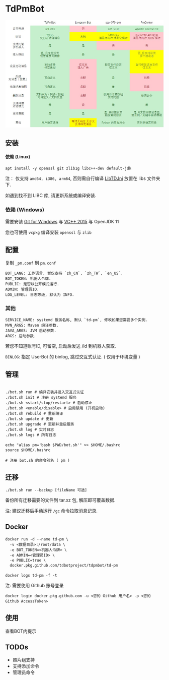 # TdPmBot

![](./.github/pm_bots_diff.png)

## 安装

#### 依赖 (Linux)

```shell script
apt install -y openssl git zlib1g libc++-dev default-jdk
```

注： 仅支持 `amd64, i386, arm64`, 否则需自行编译 [LibTDJni](https://github.com/TdBotProject/LibTDJni) 放置在 libs 文件夹下.  

如遇到找不到 LIBC 库, 请更新系统或编译安装.

### 依赖 (Windows)

需要安装 [Git for Windows](https://gitforwindows.org/) 与 [VC++ 2015](https://github.com/abbodi1406/vcredist/releasesvc) 与 OpenJDK 11

您也可使用 `vcpkg` 编译安装 `openssl` 与 `zlib`

## 配置

复制 `_pm.conf` 到 `pm.conf`

```
BOT_LANG: 工作语言, 暂仅支持 `zh_CN`, `zh_TW`, `en_US`.
BOT_TOKEN: 机器人令牌.
PUBLIC: 是否以公开模式运行.
ADMIN: 管理员ID.
LOG_LEVEL: 日志等级, 默认为 INFO.
```

### 其他
```
SERVICE_NAME: systemd 服务名称, 默认 `td-pm`, 修改如果您需要多个实例.
MVN_ARGS: Maven 编译参数.
JAVA_ARGS: JVM 启动参数.
ARGS: 启动参数.
```

若您不知道账号ID, 可留空, 启动后发送 /id 到机器人获取.

`BINLOG`: 指定 UserBot 的 binlog, 跳过交互式认证. ( 仅用于环境变量 )

## 管理

```shell script

./bot.sh run # 编译安装并进入交互式认证  
./bot.sh init # 注册 systemd 服务  
./bot.sh <start/stop/restart> # 启动停止  
./bot.sh <enable/disable> # 启用禁用 (开机启动)  
./bot.sh rebuild # 重新编译  
./bot.sh update # 更新  
./bot.sh upgrade # 更新并重启服务  
./bot.sh log # 实时日志  
./bot.sh logs # 所有日志

echo "alias pm='bash $PWD/bot.sh'" >> $HOME/.bashrc
source $HOME/.bashrc

# 注册 bot.sh 的命令别名 ( pm )
```

## 迁移

`./bot.sh run --backup [fileName 可选]`

备份所有迁移需要的文件到 tar.xz 包, 解压即可覆盖数据.

注: 建议迁移后手动运行 `/gc` 命令拉取消息记录.

## Docker

```
docker run -d --name td-pm \
  -v <数据目录>:/root/data \
  -e BOT_TOKEN=<机器人令牌> \
  -e ADMIN=<管理员ID> \
  -e PUBLIC=true \
  docker.pkg.github.com/tdbotproject/tdpmbot/td-pm

docker logs td-pm -f -t
```

注: 需要使用 Github 账号登录 

`docker login docker.pkg.github.com -u <您的 Github 用户名> -p <您的 Github AccessToken>`

## 使用

查看BOT内提示

## TODOs

* 照片组支持
* 支持添加命令
* 管理员命令